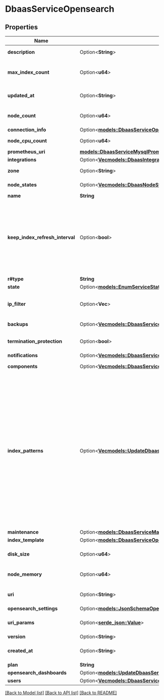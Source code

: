 # DbaasServiceOpensearch

## Properties

Name | Type | Description | Notes
------------ | ------------- | ------------- | -------------
**description** | Option<**String**> | DbaaS service description | [optional]
**max_index_count** | Option<**u64**> | Maximum number of indexes to keep before deleting the oldest one | [optional]
**updated_at** | Option<**String**> | Service last update timestamp (ISO 8601) | [optional]
**node_count** | Option<**u64**> | Number of service nodes in the active plan | [optional]
**connection_info** | Option<[**models::DbaasServiceOpensearchConnectionInfo**](dbaas_service_opensearch_connection_info.md)> |  | [optional]
**node_cpu_count** | Option<**u64**> | Number of CPUs for each node | [optional]
**prometheus_uri** | [**models::DbaasServiceMysqlPrometheusUri**](dbaas_service_mysql_prometheus_uri.md) |  | 
**integrations** | Option<[**Vec<models::DbaasIntegration>**](dbaas-integration.md)> | Service integrations | [optional]
**zone** | Option<**String**> | The zone where the service is running | [optional]
**node_states** | Option<[**Vec<models::DbaasNodeState>**](dbaas-node-state.md)> | State of individual service nodes | [optional]
**name** | **String** |  | 
**keep_index_refresh_interval** | Option<**bool**> | Aiven automation resets index.refresh_interval to default value for every index to be sure that indices are always visible to search. If it doesn't fit your case, you can disable this by setting up this flag to true. | [optional]
**r#type** | **String** |  | 
**state** | Option<[**models::EnumServiceState**](enum-service-state.md)> |  | [optional]
**ip_filter** | Option<**Vec<String>**> | Allowed CIDR address blocks for incoming connections | [optional]
**backups** | Option<[**Vec<models::DbaasServiceBackup>**](dbaas-service-backup.md)> | List of backups for the service | [optional]
**termination_protection** | Option<**bool**> | Service is protected against termination and powering off | [optional]
**notifications** | Option<[**Vec<models::DbaasServiceNotification>**](dbaas-service-notification.md)> | Service notifications | [optional]
**components** | Option<[**Vec<models::DbaasServiceMysqlComponentsInner>**](dbaas_service_mysql_components_inner.md)> | Service component information objects | [optional]
**index_patterns** | Option<[**Vec<models::UpdateDbaasServiceOpensearchRequestIndexPatternsInner>**](update_dbaas_service_opensearch_request_index_patterns_inner.md)> | Allows you to create glob style patterns and set a max number of indexes matching this pattern you want to keep. Creating indexes exceeding this value will cause the oldest one to get deleted. You could for example create a pattern looking like 'logs.?' and then create index logs.1, logs.2 etc, it will delete logs.1 once you create logs.6. Do note 'logs.?' does not apply to logs.10. Note: Setting max_index_count to 0 will do nothing and the pattern gets ignored. | [optional]
**maintenance** | Option<[**models::DbaasServiceMaintenance**](dbaas-service-maintenance.md)> |  | [optional]
**index_template** | Option<[**models::DbaasServiceOpensearchIndexTemplate**](dbaas_service_opensearch_index_template.md)> |  | [optional]
**disk_size** | Option<**u64**> | TODO UNIT disk space for data storage | [optional]
**node_memory** | Option<**u64**> | TODO UNIT of memory for each node | [optional]
**uri** | Option<**String**> | URI for connecting to the service (may be absent) | [optional]
**opensearch_settings** | Option<[**models::JsonSchemaOpensearch**](json-schema-opensearch.md)> |  | [optional]
**uri_params** | Option<[**serde_json::Value**](.md)> | service_uri parameterized into key-value pairs | [optional]
**version** | Option<**String**> | OpenSearch version | [optional]
**created_at** | Option<**String**> | Service creation timestamp (ISO 8601) | [optional]
**plan** | **String** | Subscription plan | 
**opensearch_dashboards** | Option<[**models::UpdateDbaasServiceOpensearchRequestOpensearchDashboards**](update_dbaas_service_opensearch_request_opensearch_dashboards.md)> |  | [optional]
**users** | Option<[**Vec<models::DbaasServiceGrafanaUsersInner>**](dbaas_service_grafana_users_inner.md)> | List of service users | [optional]

[[Back to Model list]](../README.md#documentation-for-models) [[Back to API list]](../README.md#documentation-for-api-endpoints) [[Back to README]](../README.md)


